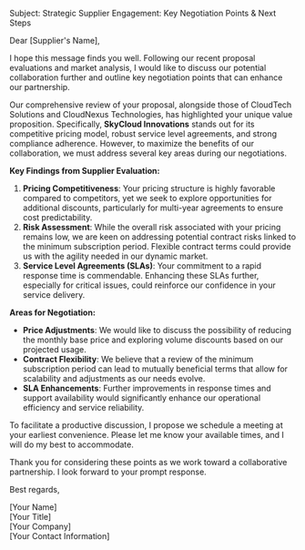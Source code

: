 Subject: Strategic Supplier Engagement: Key Negotiation Points & Next Steps

Dear [Supplier's Name],

I hope this message finds you well. Following our recent proposal evaluations and market analysis, I would like to discuss our potential collaboration further and outline key negotiation points that can enhance our partnership.

Our comprehensive review of your proposal, alongside those of CloudTech Solutions and CloudNexus Technologies, has highlighted your unique value proposition. Specifically, **SkyCloud Innovations** stands out for its competitive pricing model, robust service level agreements, and strong compliance adherence. However, to maximize the benefits of our collaboration, we must address several key areas during our negotiations.

**Key Findings from Supplier Evaluation:**
1. **Pricing Competitiveness**: Your pricing structure is highly favorable compared to competitors, yet we seek to explore opportunities for additional discounts, particularly for multi-year agreements to ensure cost predictability.
2. **Risk Assessment**: While the overall risk associated with your pricing remains low, we are keen on addressing potential contract risks linked to the minimum subscription period. Flexible contract terms could provide us with the agility needed in our dynamic market.
3. **Service Level Agreements (SLAs)**: Your commitment to a rapid response time is commendable. Enhancing these SLAs further, especially for critical issues, could reinforce our confidence in your service delivery.

**Areas for Negotiation:**
- **Price Adjustments**: We would like to discuss the possibility of reducing the monthly base price and exploring volume discounts based on our projected usage.
- **Contract Flexibility**: We believe that a review of the minimum subscription period can lead to mutually beneficial terms that allow for scalability and adjustments as our needs evolve.
- **SLA Enhancements**: Further improvements in response times and support availability would significantly enhance our operational efficiency and service reliability.

To facilitate a productive discussion, I propose we schedule a meeting at your earliest convenience. Please let me know your available times, and I will do my best to accommodate.

Thank you for considering these points as we work toward a collaborative partnership. I look forward to your prompt response.

Best regards,

[Your Name]  
[Your Title]  
[Your Company]  
[Your Contact Information]
```